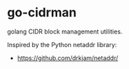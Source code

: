 # go-cidrman
golang CIDR block management utilities.

Inspired by the Python netaddr library:
* https://github.com/drkjam/netaddr/
